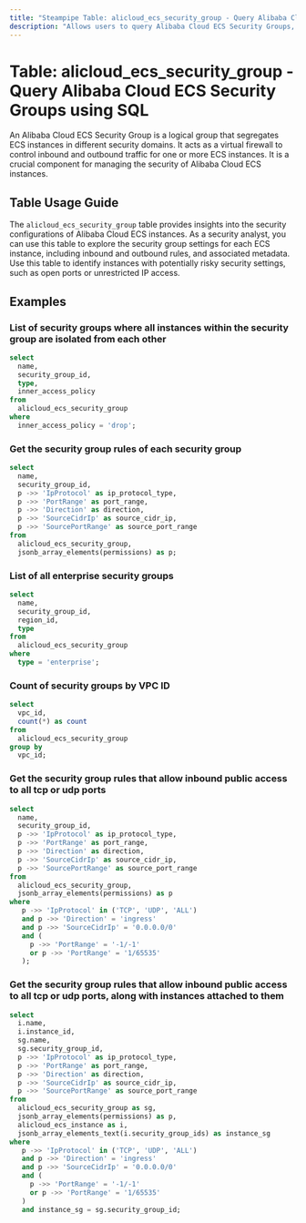 ```yaml
---
title: "Steampipe Table: alicloud_ecs_security_group - Query Alibaba Cloud ECS Security Groups using SQL"
description: "Allows users to query Alibaba Cloud ECS Security Groups, providing insights into the security settings of Elastic Compute Service (ECS) instances."
---
```


# Table: alicloud_ecs_security_group - Query Alibaba Cloud ECS Security Groups using SQL

An Alibaba Cloud ECS Security Group is a logical group that segregates ECS instances in different security domains. It acts as a virtual firewall to control inbound and outbound traffic for one or more ECS instances. It is a crucial component for managing the security of Alibaba Cloud ECS instances.

## Table Usage Guide

The `alicloud_ecs_security_group` table provides insights into the security configurations of Alibaba Cloud ECS instances. As a security analyst, you can use this table to explore the security group settings for each ECS instance, including inbound and outbound rules, and associated metadata. Use this table to identify instances with potentially risky security settings, such as open ports or unrestricted IP access.

## Examples

### List of security groups where all instances within the security group are isolated from each other

```sql
select
  name,
  security_group_id,
  type,
  inner_access_policy
from
  alicloud_ecs_security_group
where
  inner_access_policy = 'drop';
```


### Get the security group rules of each security group

```sql
select
  name,
  security_group_id,
  p ->> 'IpProtocol' as ip_protocol_type,
  p ->> 'PortRange' as port_range,
  p ->> 'Direction' as direction,
  p ->> 'SourceCidrIp' as source_cidr_ip,
  p ->> 'SourcePortRange' as source_port_range
from
  alicloud_ecs_security_group,
  jsonb_array_elements(permissions) as p;
```


### List of all enterprise security groups

```sql
select
  name,
  security_group_id,
  region_id,
  type
from
  alicloud_ecs_security_group
where
  type = 'enterprise';
```


### Count of security groups by VPC ID

```sql
select
  vpc_id,
  count(*) as count
from
  alicloud_ecs_security_group
group by
  vpc_id;
```


### Get the security group rules that allow inbound public access to all tcp or udp ports

```sql
select
  name,
  security_group_id,
  p ->> 'IpProtocol' as ip_protocol_type,
  p ->> 'PortRange' as port_range,
  p ->> 'Direction' as direction,
  p ->> 'SourceCidrIp' as source_cidr_ip,
  p ->> 'SourcePortRange' as source_port_range
from
  alicloud_ecs_security_group,
  jsonb_array_elements(permissions) as p
where 
   p ->> 'IpProtocol' in ('TCP', 'UDP', 'ALL') 
   and p ->> 'Direction' = 'ingress'
   and p ->> 'SourceCidrIp' = '0.0.0.0/0'
   and (
     p ->> 'PortRange' = '-1/-1'
     or p ->> 'PortRange' = '1/65535'
   );
```

### Get the security group rules that allow inbound public access to all tcp or udp ports, along with instances attached to them

```sql
select
  i.name,
  i.instance_id,
  sg.name,
  sg.security_group_id,
  p ->> 'IpProtocol' as ip_protocol_type,
  p ->> 'PortRange' as port_range,
  p ->> 'Direction' as direction,
  p ->> 'SourceCidrIp' as source_cidr_ip,
  p ->> 'SourcePortRange' as source_port_range
from
  alicloud_ecs_security_group as sg,
  jsonb_array_elements(permissions) as p,
  alicloud_ecs_instance as i,
  jsonb_array_elements_text(i.security_group_ids) as instance_sg
where 
   p ->> 'IpProtocol' in ('TCP', 'UDP', 'ALL') 
   and p ->> 'Direction' = 'ingress'
   and p ->> 'SourceCidrIp' = '0.0.0.0/0'
   and (
     p ->> 'PortRange' = '-1/-1'
     or p ->> 'PortRange' = '1/65535'
   )
   and instance_sg = sg.security_group_id;
```